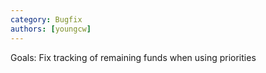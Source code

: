 ```yaml
---
category: Bugfix
authors: [youngcw]
---
```


Goals: Fix tracking of remaining funds when using priorities
